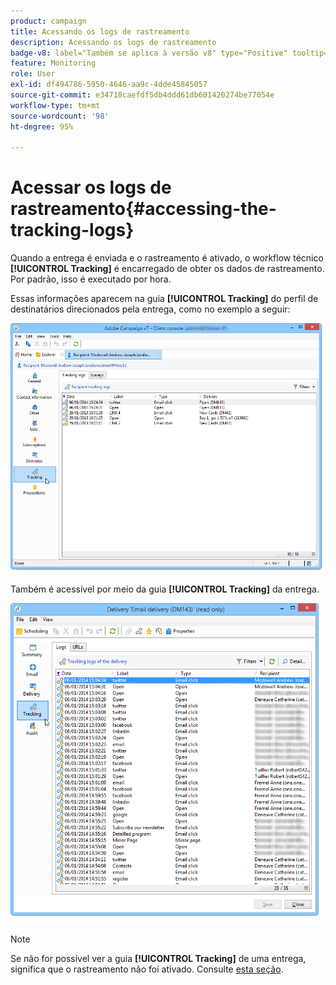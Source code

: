 ```yaml
---
product: campaign
title: Acessando os logs de rastreamento
description: Acessando os logs de rastreamento
badge-v8: label="Também se aplica à versão v8" type="Positive" tooltip="Também se aplica ao Campaign v8"
feature: Monitoring
role: User
exl-id: df494786-5950-4646-aa9c-4dde45845057
source-git-commit: e34718caefdf5db4ddd61db601420274be77054e
workflow-type: tm+mt
source-wordcount: '98'
ht-degree: 95%

---
```


# Acessar os logs de rastreamento{#accessing-the-tracking-logs}

Quando a entrega é enviada e o rastreamento é ativado, o workflow técnico **[!UICONTROL Tracking]** é encarregado de obter os dados de rastreamento. Por padrão, isso é executado por hora.

Essas informações aparecem na guia **[!UICONTROL Tracking]** do perfil de destinatários direcionados pela entrega, como no exemplo a seguir:

![](assets/s_ncs_user_select_tracking_tab_from_recipient.png)

Também é acessível por meio da guia **[!UICONTROL Tracking]** da entrega.

![](assets/s_ncs_user_select_tracking_tab_from_del.png)

>[!NOTE]
>
>Se não for possível ver a guia **[!UICONTROL Tracking]** de uma entrega, significa que o rastreamento não foi ativado. Consulte [esta seção](how-to-configure-tracked-links.md).
